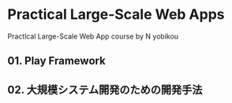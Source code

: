 # Practical Large-Scale Web Apps
 Practlcal Large-Scale Web App course by N yobikou

## 01. Play Framework

## 02. 大規模システム開発のための開発手法



